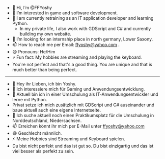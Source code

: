 - 👋 Hi, I’m @FFYoshy
- 👀 I’m interested in game and software development.
- 🌱 I am currently retraining as an IT application developer and learning Python.
    - In my private life, I also work with GDScript and C# and currently building my own website.
- 💞️ I’m looking for an internship place in north germany, Lower Saxony.
- 📫 How to reach me per Email: ffyoshy@yahoo.com .
- 😄 Pronouns: He/Him
- ⚡ Fun fact: My hobbies are streaming and playing the keyboard.
- You're not perfect and that's a good thing. You are unique and that is much better than being perfect.
--------------------------------------------------------------------------------------------------------------------
- 👋 Hey ihr Lieben, ich bin Yoshy.
- 👀 Ich interessiere mich für Gaming und Anwendungsentwicklung.
- 🌱 Aktuell bin ich in einer Umschulung als IT-Anwendungsentwickler und lerne mit Python.
-   Privat setze ich mich zusätzlich mit GDScript und C# auseinander und baue aktuell auch eine eigene Internetseite.
- 💞️ Ich suche aktuell noch einen Praktikumsplatz für die Umschulung in Norddeutschland, Niedersachsen.
- 📫 Erreichen könnt ihr mich per E-Mail unter ffyoshy@yahoo.com
- 😄 Geschlecht männlich.
- ⚡ Meine Hobbies sind Streaming und Keyboard spielen.
- Du bist nicht perfekt und das ist gut so. Du bist einzigartig und das ist viel besser als perfekt zu sein.

<!---
FFYoshy/FFYoshy is a ✨ special ✨ repository because its `README.md` (this file) appears on your GitHub profile.
You can click the Preview link to take a look at your changes.
--->
